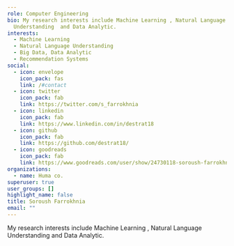 ```yaml
---
role: Computer Engineering
bio: My research interests include Machine Learning , Natural Language
  Understanding  and Data Analytic.
interests:
  - Machine Learning
  - Natural Language Understanding
  - Big Data, Data Analytic
  - Recommendation Systems
social:
  - icon: envelope
    icon_pack: fas
    link: /#contact
  - icon: twitter
    icon_pack: fab
    link: https://twitter.com/s_farrokhnia
  - icon: linkedin
    icon_pack: fab
    link: https://www.linkedin.com/in/destrat18
  - icon: github
    icon_pack: fab
    link: https://github.com/destrat18/
  - icon: goodreads
    icon_pack: fab
    link: https://www.goodreads.com/user/show/24730118-soroush-farrokhnia
organizations:
  - name: Huma co.
superuser: true
user_groups: []
highlight_name: false
title: Soroush Farrokhnia
email: ""
---
```



My research interests include Machine Learning , Natural Language Understanding  and Data Analytic.

